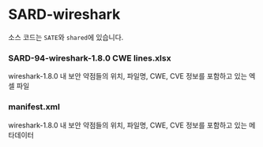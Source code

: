 # SARD-wireshark
소스 코드는 `SATE`와 `shared`에 있습니다.

### SARD-94-wireshark-1.8.0 CWE lines.xlsx
wireshark-1.8.0 내 보안 약점들의 위치, 파일명, CWE, CVE 정보를 포함하고 있는 엑셀 파일

### manifest.xml
wireshark-1.8.0 내 보안 약점들의 위치, 파일명, CWE, CVE 정보를 포함하고 있는 메타데이터
